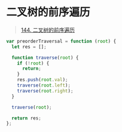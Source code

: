 
# 二叉树的前序遍历



> [144. 二叉树的前序遍历](https://leetcode.cn/problems/binary-tree-preorder-traversal/)


```javascript
var preorderTraversal = function (root) {
  let res = [];

  function traverse(root) {
    if (!root) {
      return;
    }
    res.push(root.val);
    traverse(root.left);
    traverse(root.right);
  }

  traverse(root);

  return res;
};

```